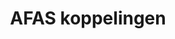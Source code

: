 ---
title: AFAS koppelingen
key: afas
image: /images/@stock/afas-koppelingen.png
link_to: /koppelingen/afas
klass: boekhoud 
layout: koppelingen
referral-url:
---